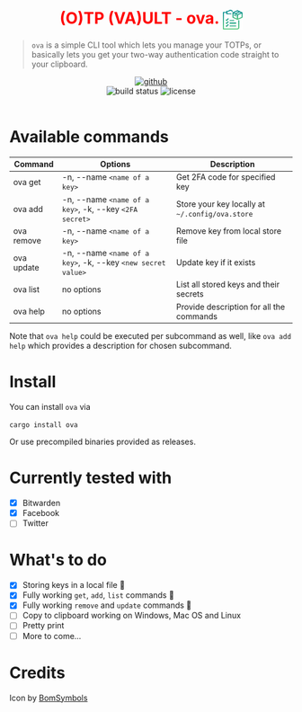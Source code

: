 <h1 align="center" style="color: red">
  (O)TP (VA)ULT - ova. <img alt="clipboard" src="readme_items/clipboard.svg" height="35" width="35" align="center"/>
</h1>

> <code>ova</code> is a simple CLI tool which lets you manage your TOTPs, or basically lets you get your two-way authentication code straight to your clipboard.

<div align="center">
  <a href="https://github.com/gpskwlkr/ova">
     <img alt="github" src="https://img.shields.io/badge/github-gpskwlkr/ova-50C878?style=for-the-badge&labelColor=555555&logo=github">
  </a>
</div>

<div align="center">
  <a href="https://github.com/gpskwlkr/ova/actions/workflows/ci.yml" style="text-decoration: none;">
    <img alt="build status" src="https://img.shields.io/github/actions/workflow/status/clap-rs/clap/ci.yml?branch=master&style=for-the-badge">
  </a>
  <a href="LICENSE" style="text-decoration: none;">
    <img alt="license" src="https://img.shields.io/badge/license-MIT-blue?style=for-the-badge">
  </a>
</div>

<div align="center">
  <a href="https://crates.io/crates/ova" style="text-decoration: none;">
    <img alt="" src="https://img.shields.io/crates/v/ova?style=for-the-badge">
  </a>
  
  <a href="https://crates.io/crates/ova" style="text-decoration: none;">
    <img alt="" src="https://img.shields.io/crates/d/ova?style=for-the-badge">
  </a>
  
  <a href="https://coveralls.io/github/gpskwlkr/ova?branch=master" style="text-decoration: none;">
    <img alt="" src="https://img.shields.io/coverallsCoverage/github/gpskwlkr/ova.svg?branch=master&style=for-the-badge">
  </a>
</div>

# Available commands

| Command | Options | Description |
| --- | --- | --- |
| ova get | -n, --name `<name of a key>` | Get 2FA code for specified key |
| ova add | -n, --name `<name of a key>`, -k, --key `<2FA secret>` | Store your key locally at `~/.config/ova.store` |
| ova remove | -n, --name `<name of a key>` | Remove key from local store file |
| ova update | -n, --name `<name of a key>`, -k, --key `<new secret value>` | Update key if it exists |
| ova list | no options | List all stored keys and their secrets |
| ova help | no options | Provide description for all the commands |
  
Note that `ova help` could be executed per subcommand as well, like `ova add help` which provides a description for chosen subcommand.

# Install

You can install `ova` via

`cargo install ova`

Or use precompiled binaries provided as releases.

# Currently tested with

- [x] Bitwarden
- [x] Facebook
- [ ] Twitter

# What's to do

- [x] Storing keys in a local file :tada:
- [x] Fully working `get`, `add`, `list` commands :tada:
- [x] Fully working `remove` and `update` commands :tada:
- [ ] Copy to clipboard working on Windows, Mac OS and Linux
- [ ] Pretty print
- [ ] More to come...

# Credits

Icon by [BomSymbols](https://thenounproject.com/korawan_m/)
